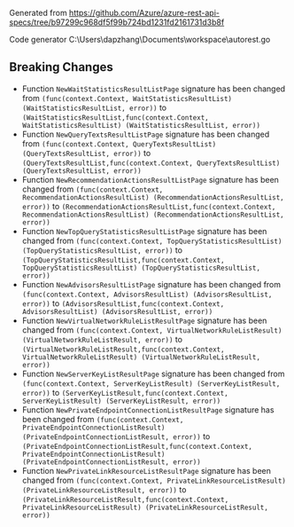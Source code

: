
Generated from https://github.com/Azure/azure-rest-api-specs/tree/b97299c968df5f99b724bd1231fd2161731d3b8f

Code generator C:\Users\dapzhang\Documents\workspace\autorest.go

## Breaking Changes

- Function `NewWaitStatisticsResultListPage` signature has been changed from `(func(context.Context, WaitStatisticsResultList) (WaitStatisticsResultList, error))` to `(WaitStatisticsResultList,func(context.Context, WaitStatisticsResultList) (WaitStatisticsResultList, error))`
- Function `NewQueryTextsResultListPage` signature has been changed from `(func(context.Context, QueryTextsResultList) (QueryTextsResultList, error))` to `(QueryTextsResultList,func(context.Context, QueryTextsResultList) (QueryTextsResultList, error))`
- Function `NewRecommendationActionsResultListPage` signature has been changed from `(func(context.Context, RecommendationActionsResultList) (RecommendationActionsResultList, error))` to `(RecommendationActionsResultList,func(context.Context, RecommendationActionsResultList) (RecommendationActionsResultList, error))`
- Function `NewTopQueryStatisticsResultListPage` signature has been changed from `(func(context.Context, TopQueryStatisticsResultList) (TopQueryStatisticsResultList, error))` to `(TopQueryStatisticsResultList,func(context.Context, TopQueryStatisticsResultList) (TopQueryStatisticsResultList, error))`
- Function `NewAdvisorsResultListPage` signature has been changed from `(func(context.Context, AdvisorsResultList) (AdvisorsResultList, error))` to `(AdvisorsResultList,func(context.Context, AdvisorsResultList) (AdvisorsResultList, error))`
- Function `NewVirtualNetworkRuleListResultPage` signature has been changed from `(func(context.Context, VirtualNetworkRuleListResult) (VirtualNetworkRuleListResult, error))` to `(VirtualNetworkRuleListResult,func(context.Context, VirtualNetworkRuleListResult) (VirtualNetworkRuleListResult, error))`
- Function `NewServerKeyListResultPage` signature has been changed from `(func(context.Context, ServerKeyListResult) (ServerKeyListResult, error))` to `(ServerKeyListResult,func(context.Context, ServerKeyListResult) (ServerKeyListResult, error))`
- Function `NewPrivateEndpointConnectionListResultPage` signature has been changed from `(func(context.Context, PrivateEndpointConnectionListResult) (PrivateEndpointConnectionListResult, error))` to `(PrivateEndpointConnectionListResult,func(context.Context, PrivateEndpointConnectionListResult) (PrivateEndpointConnectionListResult, error))`
- Function `NewPrivateLinkResourceListResultPage` signature has been changed from `(func(context.Context, PrivateLinkResourceListResult) (PrivateLinkResourceListResult, error))` to `(PrivateLinkResourceListResult,func(context.Context, PrivateLinkResourceListResult) (PrivateLinkResourceListResult, error))`

